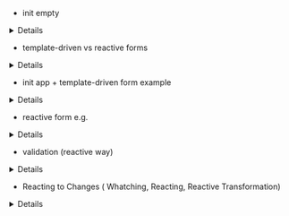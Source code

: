 - init empty

<details>

```js
git switch --orphan test4
New-Item .gitignore
New-Item README.md
mkdir test4
cd test4
ng new form --directory ./
git commit --allow-empty -m "Initial"
git push -u origin test3

```

</details>

- template-driven vs reactive forms

<details>

- forms state
  ![Alt text](test4/src/readmeAssets/TDFvsRF/formState.png)
- form model
  ![Alt text](test4/src/readmeAssets/TDFvsRF/formModel.png)
- template-driven forms
  ![Alt text](test4/src/readmeAssets/TDFvsRF/templateDrivenForm.png)
- reactive Forms
  ![Alt text](test4/src/readmeAssets/TDFvsRF/reactiveForms.png)
- directives
  ![Alt text](test4/src/readmeAssets/TDFvsRF/formDirectives.png)
- directives TDF vs RFM
  ![Alt text](test4/src/readmeAssets/TDFvsRF/formDirectivesVs.png)
- basic HTML form
  ![Alt text](test4/src/readmeAssets/TDFvsRF/basicHTMLForm.png)
- basic template-driven forms
  ![Alt text](test4/src/readmeAssets/TDFvsRF/TDForms.png)
- basic reactive forms
  ![Alt text](test4/src/readmeAssets/TDFvsRF/RForms.png)

</details>

- init app + template-driven form example

<details>

```js
// add components
ng g c views/home/welcome --flat --skip-tests --inline-style --dry-run
ng g c views/error-page/page-not-found --flat --skip-tests --inline-style --inline-template --dry-run
ng g c views/customers/customer --flat --skip-tests --inline-style --dry-run
// add routing
ng generate module app-routing --flat --module=app
```

### angular template-driven form example

![Alt text](test4/src/readmeAssets/TDFvsRF/tdf-example.png)

</details>

- reactive form e.g.

<details>

- reactive forms
  ![Alt text](test4/src/readmeAssets/RFModel/reactiveForm.png)
- create a formGroup
  ![Alt text](test4/src/readmeAssets/RFModel/createFormGroup.png)

```js
// add component
ng g c views/clients/client --flat --skip-tests --inline-style --dry-run
```

- binding form model
  ![Alt text](test4/src/readmeAssets/RFModel/bindFormGroup.png)
- accessing form model properties
  ![Alt text](test4/src/readmeAssets/RFModel/formGroupAccessing.png)

- setValue(require all fields)
  ![Alt text](test4/src/readmeAssets/RFModel/setPatchValue.png)
- patchValue(accepts a piece of data)
  ![Alt text](test4/src/readmeAssets/RFModel/patchValue.png)

---

- formBuilder
  ![Alt text](test4/src/readmeAssets/RFModel/formBuilder.png)
- formBuilder steps
  ![Alt text](test4/src/readmeAssets/RFModel/formBuilderSteps.png)
- formBuilder formControl syntax
  ![Alt text](test4/src/readmeAssets/RFModel/formControlSyntax.png)

</details>

- validation (reactive way)

<details>

- overview
  ![Alt text](test4/src/readmeAssets/validation/validation.png)
- create FormControls
  ![Alt text](test4/src/readmeAssets/validation/formControls.png)
- setting built-in validation rules
  ![Alt text](test4/src/readmeAssets/validation/validationSettings.png)
- runtime rules validation
  ![Alt text](test4/src/readmeAssets/validation/runtimeValidation.png)
- conditional validation (runtime)
  ![Alt text](test4/src/readmeAssets/validation/dynamicValidation.png)
- custom validation rules
  ![Alt text](test4/src/readmeAssets/validation/customValidation.png)
- custom validation code
  ![Alt text](test4/src/readmeAssets/validation/customValidationCode.png)

### basic validation

![Alt text](test4/src/readmeAssets/validation/basic-custom-validation.png)

- custom validator with parameters
  ![Alt text](test4/src/readmeAssets/validation/validatorWithParams.png)
- custom validator with parameters (code)
  ![Alt text](test4/src/readmeAssets/validation/crossFieldValidation2.png)
- cross-field validation nested formGroup
  ![Alt text](test4/src/readmeAssets/validation/crossFieldValidation.png)
- cross-field validation (custom validator)
  ![Alt text](test4/src/readmeAssets/validation/customValidationCode2.png)
- form validation
  ![Alt text](test4/src/readmeAssets/validation/formValidation.png)

</details>

- Reacting to Changes ( Whatching, Reacting, Reactive Transformation)

<details>

- watching
  ![Alt text](test4/src/readmeAssets/reacting/observableReacting.png)
- watching observable
  ![Alt text](test4/src/readmeAssets/reacting/watchingObservable.png)
- watching observable code
  ![Alt text](test4/src/readmeAssets/reacting/watchingObservableCode.png)
- reacting var
  ![Alt text](test4/src/readmeAssets/reacting/reactingVariation.png)

</details>
